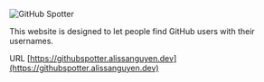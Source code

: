 ![GitHub Spotter](https://i.imgur.com/sARWP3M.png)

This website is designed to let people find GitHub users with their usernames.


URL [https://githubspotter.alissanguyen.dev](https://githubspotter.alissanguyen.dev)